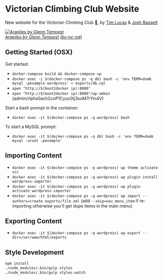 # Victorian Climbing Club Website

New website for the Victorian Climbing Club :muscle:, by [Tim Lucas](https://github.com/toolmantim) & [Josh Bassett](https://github.com/nullobject)

[![Arapiles by Glenn Tempest](http://i.imgur.com/jynMzO8.jpg)](http://osp.com.au/?p=294) <br> *[Arapiles by Glenn Tempest](http://osp.com.au/?p=294) [(by-nc-nd)](http://creativecommons.org/licenses/by-nc-nd/3.0/)*

## Getting Started (OSX)

Get started:

* `docker-compose build && docker-compose up`
* `docker exec -i $(docker-compose ps -q db) bash -c 'env TERM=dumb mysql -pexample wordpress' < exports/db.sql`
* `open "http://$(boot2docker ip):8080"`
* `open "http://$(boot2docker ip):8080"/wp-admin` (admin/rIphs0ach2coP1Cyuc0Ij3soM7rYin4V)

Start a bash prompt in the container:

* `docker exec -it $(docker-compose ps -q wordpress) bash`

To start a MySQL prompt:

* `docker exec -it $(docker-compose ps -q db) bash -c 'env TERM=dumb mysql -uroot -pexample'`

## Importing Content

* `docker exec -it $(docker-compose ps -q wordpress) wp theme activate vcc`
* `docker exec -it $(docker-compose ps -q wordpress) wp plugin install wordpress-importer`
* `docker exec -it $(docker-compose ps -q wordpress) wp plugin activate wordpress-importer`
* `docker exec -it $(docker-compose ps -q wordpress) wp import --authors=create exports/file.xml` (add `--skip=nav_menu_item` if re-importing otherwise you'll get dupe items in the main menu)

## Exporting Content

* `docker exec -it $(docker-compose ps -q wordpress) wp export --dir=/var/www/html/exports`

## Style Development

```bash
npm install
./node_modules/.bin/gulp styles
./node_modules/.bin/gulp styles:watch
```
